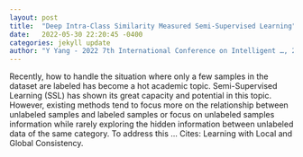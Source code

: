 ```yaml
---
layout: post
title:  "Deep Intra-Class Similarity Measured Semi-Supervised Learning"
date:   2022-05-30 22:20:45 -0400
categories: jekyll update
author: "Y Yang - 2022 7th International Conference on Intelligent …, 2022"
---
```

Recently, how to handle the situation where only a few samples in the dataset are labeled has become a hot academic topic. Semi-Supervised Learning (SSL) has shown its great capacity and potential in this topic. However, existing methods tend to focus more on the relationship between unlabeled samples and labeled samples or focus on unlabeled samples  information while rarely exploring the hidden information between unlabeled data of the same category. To address this … Cites: ‪Learning with Local and Global Consistency.‬